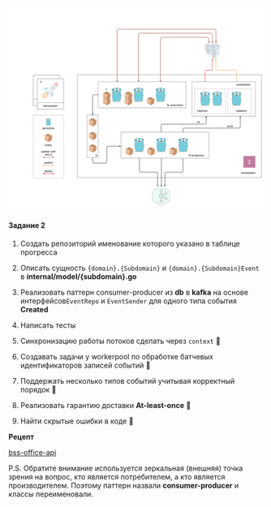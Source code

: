 ![](./retranslator.png)

#### Задание 2

1. Создать репозиторий именование которого указано в таблице прогресса

2. Описать сущность `{domain}.{Subdomain}` и `{domain}.{Subdomain}Event` в **internal/model/{subdomain}.go**

3. Реализовать паттерн consumer-producer из **db** в **kafka** на основе интерфейсов`EventRepo` и `EventSender` для одного типа события **Created**

4. Написать тесты

5. Синхронизацию работы потоков сделать через `context` 💎

6. Создавать задачи у workerpool по обработке батчевых идентификаторов записей событий 💎

7. Поддержать несколько типов событий учитывая корректный порядок 💎

8. Реализовать гарантию доставки **At-least-once** 💎

9. Найти скрытые ошибки в коде 💎

**Рецепт**

[bss-office-api](https://github.com/ozonmp/bss-office-api)

P.S. Обратите внимание используется зеркальная (внешняя) точка зрения на вопрос, кто является потребителем, а кто является производителем.
Поэтому паттерн назвали **consumer-producer** и классы переименовали.
